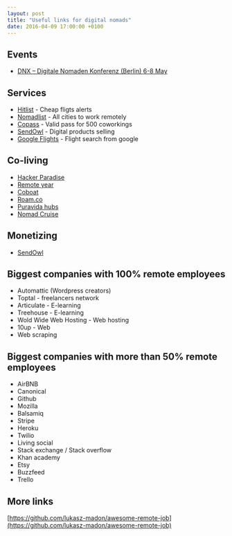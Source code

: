 ```yaml
---
layout: post
title: "Useful links for digital nomads"
date: 2016-04-09 17:00:00 +0100
---
```

## Events
* [DNX – Digitale Nomaden Konferenz (Berlin) 6-8 May](http://www.dnx-berlin.de/)

## Services
* [Hitlist](http://www.hitlistapp.com/) - Cheap fligts alerts
* [Nomadlist](https://nomadlist.com/) - All cities to work remotely
* [Copass](https://copass.org/) - Valid pass for 500 coworkings
* [SendOwl](https://www.sendowl.com/) - Digital products selling
* [Google Flights](https://www.google.es/flights/) - Flight search from google

## Co-living

* [Hacker Paradise](http://www.hackerparadise.org/)
* [Remote year](http://www.remoteyear.com/)
* [Coboat](https://www.coboat.org/)
* [Roam.co](http://www.roam.co/)
* [Puravida hubs](http://puravidahubs.com/)
* [Nomad Cruise](http://www.nomadcruise.com/)

## Monetizing

* [SendOwl](https://www.sendowl.com/)

## Biggest companies with 100% remote employees

* Automattic (Wordpress creators)
* Toptal - freelancers network
* Articulate - E-learning
* Treehouse - E-learning
* Wold Wide Web Hosting - Web hosting
* 10up - Web
* Web scraping

## Biggest companies with more than 50% remote employees

* AirBNB
* Canonical
* Github
* Mozilla
* Balsamiq
* Stripe
* Heroku
* Twilio
* Living social
* Stack exchange / Stack overflow
* Khan academy
* Etsy
* Buzzfeed
* Trello

## More links

[https://github.com/lukasz-madon/awesome-remote-job](https://github.com/lukasz-madon/awesome-remote-job)

